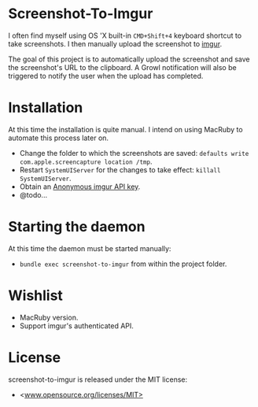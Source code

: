 # Screenshot-To-Imgur

I often find myself using OS 'X built-in `CMD+Shift+4` keyboard shortcut to take
screenshots. I then manually upload the screenshot to [imgur](http://imgur.com).

The goal of this project is to automatically upload the screenshot and save the
screenshot's URL to the clipboard. A Growl notification will also be triggered to
notify the user when the upload has completed.

# Installation

At this time the installation is quite manual. I intend on using MacRuby to automate
this process later on.

- Change the folder to which the screenshots are saved: `defaults write com.apple.screencapture location /tmp`.
- Restart `SystemUIServer` for the changes to take effect: `killall SystemUIServer`.
- Obtain an [Anonymous imgur API key](https://imgur.com/register/api_anon).
- @todo...

# Starting the daemon

At this time the daemon must be started manually:

- `bundle exec screenshot-to-imgur` from within the project folder.

# Wishlist

- MacRuby version.
- Support imgur's authenticated API.

# License

screenshot-to-imgur is released under the MIT license:

- <www.opensource.org/licenses/MIT>
